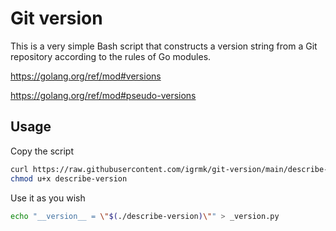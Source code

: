 Git version
===========

This is a very simple Bash script that constructs a version string from a Git repository according to the rules of Go modules.

https://golang.org/ref/mod#versions

https://golang.org/ref/mod#pseudo-versions

Usage
-----

Copy the script

```bash
curl https://raw.githubusercontent.com/igrmk/git-version/main/describe-version > describe-version
chmod u+x describe-version
```

Use it as you wish

```bash
echo "__version__ = \"$(./describe-version)\"" > _version.py
```
